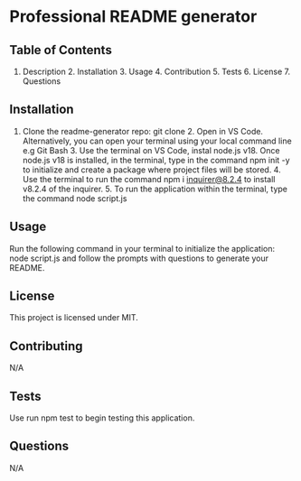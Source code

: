 
# Professional README generator

## Table of Contents
1. Description 2. Installation 3. Usage 4. Contribution 5. Tests 6. License 7. Questions

## Installation
1. Clone the readme-generator repo: git clone <URL> 2. Open in VS Code. Alternatively, you can open your terminal using your local command line e.g Git Bash 3. Use the terminal on VS Code, instal node.js v18. Once node.js v18 is installed, in the terminal, type in the command npm init -y to initialize and create a package where project files will be stored. 4. Use the terminal to run the command npm i inquirer@8.2.4 to install v8.2.4 of the inquirer. 5. To run the application within the terminal, type the command node script.js

## Usage
Run the following command in your terminal to initialize the application: node script.js and follow the prompts with questions to generate your README.

## License
This project is licensed under MIT.

## Contributing
N/A

## Tests
Use run npm test to begin testing this application.

## Questions
N/A 
    
